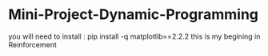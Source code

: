 # Mini-Project-Dynamic-Programming
you will need to install : pip install -q matplotlib==2.2.2
this is my begining in Reinforcement
